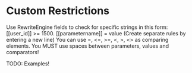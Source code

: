 # Custom Restrictions

Use RewriteEngine fields to check for specific strings in this form: [[user_id]] >= 1500. [[parametername]] = value (Create separate rules by entering a new line) You can use =, <=, >=, <, >, <> as comparing elements. You MUST use spaces between parameters, values and comparators!

TODO: Examples!
